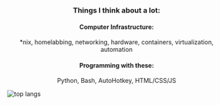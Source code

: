 <center> 
  
### Things I think about a lot:

#### Computer Infrastructure:
*nix, homelabbing, networking, hardware, containers, virtualization, automation

#### Programming with these:
Python, Bash, AutoHotkey, HTML/CSS/JS

</center>

![top langs](https://github-readme-stats.vercel.app/api/top-langs/?username=jaygriffinjay&layout=compact)
